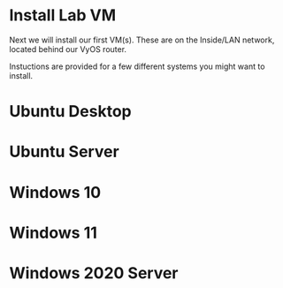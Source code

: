 # Install Lab VM
Next we will install our first VM(s). These are on the Inside/LAN network, located behind our VyOS router.

Instuctions are provided for a few different systems you might want to install.

# Ubuntu Desktop

# Ubuntu Server

# Windows 10

# Windows 11

# Windows 2020 Server



